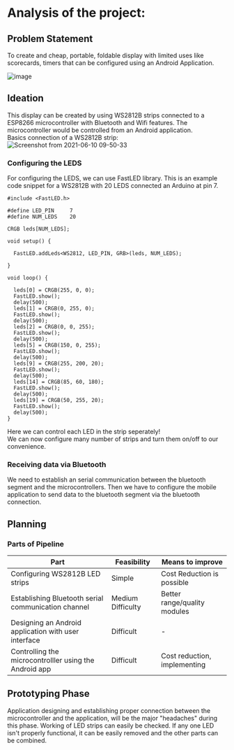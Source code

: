 # Analysis of the project:
## Problem Statement
To create and cheap, portable, foldable display with limited uses like scorecards, timers that can be configured using an Android Application.

![image](https://user-images.githubusercontent.com/84671311/121397933-71585080-c972-11eb-8b35-146960d79330.png)

## Ideation
This display can be created by using WS2812B strips connected to a ESP8266 microcontroller with Bluetooth and Wifi features. The microcontroller would be controlled from an Android application.  
Basics connection of a WS2812B strip:  
![Screenshot from 2021-06-10 09-50-33](https://user-images.githubusercontent.com/84671311/121464487-93cd8680-c9d1-11eb-843f-916e832d2361.png)

### Configuring the LEDS

For configuring the LEDS, we can use FastLED library. This is an example code snippet for a WS2812B with 20 LEDS connected an Arduino at pin 7.  
```
#include <FastLED.h>  

#define LED_PIN     7 
#define NUM_LEDS    20  

CRGB leds[NUM_LEDS];  

void setup() {  

  FastLED.addLeds<WS2812, LED_PIN, GRB>(leds, NUM_LEDS);  
  
}  

void loop() {  
  
  leds[0] = CRGB(255, 0, 0);  
  FastLED.show();  
  delay(500);    
  leds[1] = CRGB(0, 255, 0);  
  FastLED.show();  
  delay(500);  
  leds[2] = CRGB(0, 0, 255);  
  FastLED.show();  
  delay(500);  
  leds[5] = CRGB(150, 0, 255);  
  FastLED.show();  
  delay(500);
  leds[9] = CRGB(255, 200, 20);
  FastLED.show();
  delay(500);
  leds[14] = CRGB(85, 60, 180);
  FastLED.show();
  delay(500);
  leds[19] = CRGB(50, 255, 20);
  FastLED.show();
  delay(500);
}
```  

Here we can control each LED in the strip seperately!  
We can now configure many number of strips and turn them on/off to our convenience.  

### Receiving data via Bluetooth

We need to establish an serial communication between the bluetooth segment and the microcontrollers. Then we have to configure the mobile application to send data to the bluetooth segment via the bluetooth connection.

## Planning

### Parts of Pipeline

|Part                                                        | Feasibility                                     | Means to improve                         |
|------------------------------------------------------------|-------------------------------------------------|------------------------------------------|
| Configuring WS2812B LED strips                             | Simple                                          | Cost Reduction is possible               |
| Establishing Bluetooth serial communication channel        | Medium Difficulty                               | Better range/quality modules             | 
| Designing an Android application with user interface       | Difficult                                       | -                                        | 
| Controlling the microcontrolller using the Android app     | Difficult                                       | Cost reduction, implementing             | 
     

## Prototyping Phase

Application designing and establishing proper connection between the microcontroller and the application, will be the major "headaches" during this phase. Working of LED strips can easily be checked. If any one LED isn't properly functional, it can be easily removed and the other parts can be combined.  




 
